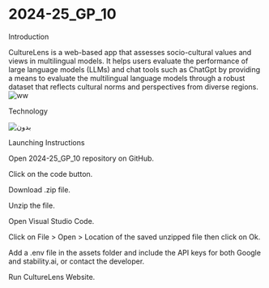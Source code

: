 # 2024-25_GP_10

 Introduction
 
CultureLens is a web-based app that assesses socio-cultural values and views in multilingual models. It helps users evaluate the performance of large language models (LLMs) and chat tools such as ChatGpt by providing a means to evaluate the multilingual language models through a robust dataset that reflects cultural norms and perspectives from diverse regions.
![ww](https://github.com/user-attachments/assets/71902a33-29f7-4276-bc91-70b3aa42fd5a)



 Technology                                                                                                                                                      

 ![بدون](https://github.com/user-attachments/assets/862831a4-9e01-4628-8294-c3f658090fd9)


Launching Instructions

Open  2024-25_GP_10 repository on GitHub.

Click on the code button.

Download .zip file.

Unzip the file.

Open Visual Studio Code.

Click on File > Open > Location of the saved unzipped file then click on Ok.

Add a .env file in the assets folder and include the API keys for both Google and stability.ai, or contact the developer.

Run CultureLens Website.
